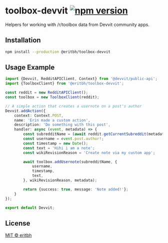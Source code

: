 # toolbox-devvit [![npm version](https://img.shields.io/npm/v/@eritbh/toolbox-devvit.svg)](https://www.npmjs.com/package/@eritbh/toolbox-devvit)

Helpers for working with /r/toolbox data from Devvit community apps.

## Installation

```bash
npm install --production @eritbh/toolbox-devvit
```

## Usage Example

```ts
import {Devvit, RedditAPIClient, Context} from '@devvit/public-api';
import {ToolboxClient} from '@eritbh/toolbox-devvit';

const reddit = new RedditAPIClient();
const toolbox = new ToolboxClient(reddit);

// A simple action that creates a usernote on a post's author
Devvit.addAction({
	context: Context.POST,
	name: 'Erin made a custom action',
	description: 'Do something with this post',
	handler: async (event, metadata) => {
		const subredditName = (await reddit.getCurrentSubreddit(metadata)).name;
		const username = event.post.author!;
		const timestamp = new Date();
		const text = 'Hihi i am a note';
		const wikiRevisionReason = 'Create note via my custom app';

		await toolbox.addUsernote(subredditName, {
			username,
			timestamp,
			text,
		}, wikiRevisionReason, metadata);

		return {success: true, message: 'Note added!'};
	}
});

export default Devvit;
```

## License

[MIT &copy; eritbh](/LICENSE)
